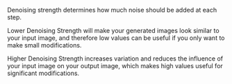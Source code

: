 Denoising strength determines how much noise should be added at each step.

Lower Denoising Strength will make your generated images look similar to your input image, and therefore low values can be useful if you only want to make small modifications.

Higher Denoising Strength increases variation and reduces the influence of your input image on your output image, which makes high values useful for significant modifications.
